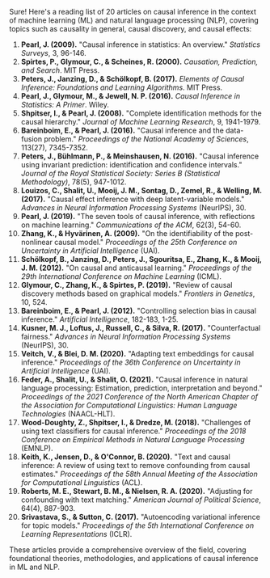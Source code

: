 Sure! Here's a reading list of 20 articles on causal inference in the context of machine learning (ML) and natural language processing (NLP), covering topics such as causality in general, causal discovery, and causal effects:

1. **Pearl, J. (2009).** "Causal inference in statistics: An overview." *Statistics Surveys*, 3, 96-146.
2. **Spirtes, P., Glymour, C., & Scheines, R. (2000).** *Causation, Prediction, and Search*. MIT Press.
3. **Peters, J., Janzing, D., & Schölkopf, B. (2017).** *Elements of Causal Inference: Foundations and Learning Algorithms*. MIT Press.
4. **Pearl, J., Glymour, M., & Jewell, N. P. (2016).** *Causal Inference in Statistics: A Primer*. Wiley.
5. **Shpitser, I., & Pearl, J. (2008).** "Complete identification methods for the causal hierarchy." *Journal of Machine Learning Research*, 9, 1941-1979.
6. **Bareinboim, E., & Pearl, J. (2016).** "Causal inference and the data-fusion problem." *Proceedings of the National Academy of Sciences*, 113(27), 7345-7352.
7. **Peters, J., Bühlmann, P., & Meinshausen, N. (2016).** "Causal inference using invariant prediction: identification and confidence intervals." *Journal of the Royal Statistical Society: Series B (Statistical Methodology)*, 78(5), 947-1012.
8. **Louizos, C., Shalit, U., Mooij, J. M., Sontag, D., Zemel, R., & Welling, M. (2017).** "Causal effect inference with deep latent-variable models." *Advances in Neural Information Processing Systems* (NeurIPS), 30.
9. **Pearl, J. (2019).** "The seven tools of causal inference, with reflections on machine learning." *Communications of the ACM*, 62(3), 54-60.
10. **Zhang, K., & Hyvärinen, A. (2009).** "On the identifiability of the post-nonlinear causal model." *Proceedings of the 25th Conference on Uncertainty in Artificial Intelligence* (UAI).
11. **Schölkopf, B., Janzing, D., Peters, J., Sgouritsa, E., Zhang, K., & Mooij, J. M. (2012).** "On causal and anticausal learning." *Proceedings of the 29th International Conference on Machine Learning* (ICML).
12. **Glymour, C., Zhang, K., & Spirtes, P. (2019).** "Review of causal discovery methods based on graphical models." *Frontiers in Genetics*, 10, 524.
13. **Bareinboim, E., & Pearl, J. (2012).** "Controlling selection bias in causal inference." *Artificial Intelligence*, 182-183, 1-25.
14. **Kusner, M. J., Loftus, J., Russell, C., & Silva, R. (2017).** "Counterfactual fairness." *Advances in Neural Information Processing Systems* (NeurIPS), 30.
15. **Veitch, V., & Blei, D. M. (2020).** "Adapting text embeddings for causal inference." *Proceedings of the 36th Conference on Uncertainty in Artificial Intelligence* (UAI).
16. **Feder, A., Shalit, U., & Shalit, O. (2021).** "Causal inference in natural language processing: Estimation, prediction, interpretation and beyond." *Proceedings of the 2021 Conference of the North American Chapter of the Association for Computational Linguistics: Human Language Technologies* (NAACL-HLT).
17. **Wood-Doughty, Z., Shpitser, I., & Dredze, M. (2018).** "Challenges of using text classifiers for causal inference." *Proceedings of the 2018 Conference on Empirical Methods in Natural Language Processing* (EMNLP).
18. **Keith, K., Jensen, D., & O'Connor, B. (2020).** "Text and causal inference: A review of using text to remove confounding from causal estimates." *Proceedings of the 58th Annual Meeting of the Association for Computational Linguistics* (ACL).
19. **Roberts, M. E., Stewart, B. M., & Nielsen, R. A. (2020).** "Adjusting for confounding with text matching." *American Journal of Political Science*, 64(4), 887-903.
20. **Srivastava, S., & Sutton, C. (2017).** "Autoencoding variational inference for topic models." *Proceedings of the 5th International Conference on Learning Representations* (ICLR).

These articles provide a comprehensive overview of the field, covering foundational theories, methodologies, and applications of causal inference in ML and NLP.